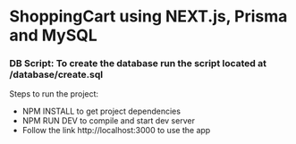 # ShoppingCart using NEXT.js, Prisma and MySQL

### DB Script: To create the database run the script located at /database/create.sql

Steps to run the project:
- NPM INSTALL to get project dependencies
- NPM RUN DEV to compile and start dev server
- Follow the link http://localhost:3000 to use the app
